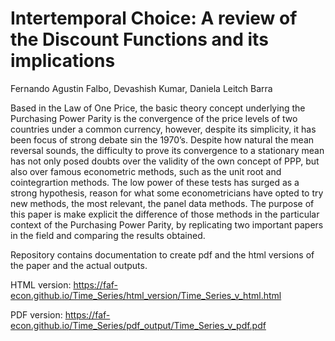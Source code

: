 Intertemporal Choice: A review of the Discount Functions and its
implications
================
Fernando Agustin Falbo, Devashish Kumar, Daniela Leitch Barra

Based in the Law of One Price, the basic theory concept underlying the
Purchasing Power Parity is the convergence of the price levels of two
countries under a common currency, however, despite its simplicity, it
has been focus of strong debate sin the 1970’s. Despite how natural the
mean reversal sounds, the difficulty to prove its convergence to a
stationary mean has not only posed doubts over the validity of the own
concept of PPP, but also over famous econometric methods, such as the
unit root and cointegrartion methods. The low power of these tests has
surged as a strong hypothesis, reason for what some econometricians have
opted to try new methods, the most relevant, the panel data methods. The
purpose of this paper is make explicit the difference of those methods
in the particular context of the Purchasing Power Parity, by replicating
two important papers in the field and comparing the results obtained.

Repository contains documentation to create pdf and the html versions of
the paper and the actual outputs.

HTML version:
<https://faf-econ.github.io/Time_Series/html_version/Time_Series_v_html.html>

PDF version:
<https://faf-econ.github.io/Time_Series/pdf_output/Time_Series_v_pdf.pdf>
